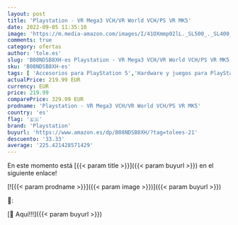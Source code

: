 ```yaml
---
layout: post
title: 'Playstation - VR Mega3 VCH/VR World VCH/PS VR MK5'
date: 2022-09-05 11:35:10
image: 'https://m.media-amazon.com/images/I/41OXmmp02lL._SL500_._SL400_.jpg'
comments: true
category: ofertas
author: 'tole.es'
slug: 'B08NDSB8XH-es Playstation - VR Mega3 VCH/VR World VCH/PS VR MK5'
sku: 'B08NDSB8XH-es'
tags: [ 'Accesorios para PlayStation 5','Hardware y juegos para PlayStation 5','Kits de accesorios de Playstation 5','Videojuegos','playstation','🇪🇸', ]
actualPrice: 219.99 EUR
currency: EUR
price: 219.99
comparePrice: 329.99 EUR
prodname: 'Playstation - VR Mega3 VCH/VR World VCH/PS VR MK5'
country: 'es'
flag: '🇪🇸'
brand: 'Playstation'
buyurl: 'https://www.amazon.es/dp/B08NDSB8XH/?tag=tolees-21'
descuento: '33.33'
average: '225.421428571429'
---
```


En este momento está [{{< param title >}}]({{< param buyurl >}}) en el siguiente enlace!

[![{{< param prodname >}}]({{< param image >}})]({{< param buyurl >}})

🔎:


[🛒 Aquí!!!]({{< param buyurl >}})
